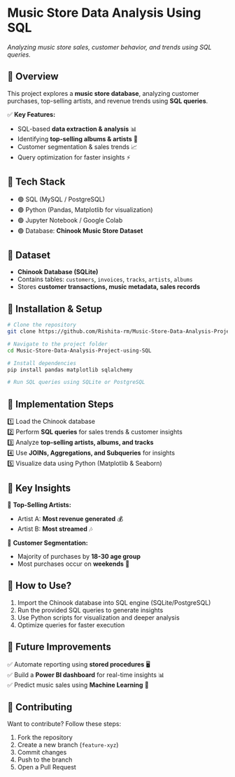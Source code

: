 # **Music Store Data Analysis Using SQL**

_Analyzing music store sales, customer behavior, and trends using SQL queries._

## 🔹 **Overview**
This project explores a **music store database**, analyzing customer purchases, top-selling artists, and revenue trends using **SQL queries**.

✅ **Key Features:**
- SQL-based **data extraction & analysis** 📊
- Identifying **top-selling albums & artists** 🎵
- Customer segmentation & sales trends 📈
- Query optimization for faster insights ⚡

## 🔹 **Tech Stack**
- 🟢 SQL (MySQL / PostgreSQL)
- 🟢 Python (Pandas, Matplotlib for visualization)
- 🟢 Jupyter Notebook / Google Colab
- 🟢 Database: **Chinook Music Store Dataset**

## 🔹 **Dataset**
- **Chinook Database (SQLite)**
- Contains tables: `customers`, `invoices`, `tracks`, `artists`, `albums`
- Stores **customer transactions, music metadata, sales records**

## 🔹 **Installation & Setup**
```bash
# Clone the repository
git clone https://github.com/Rishita-rm/Music-Store-Data-Analysis-Project-using-SQL.git

# Navigate to the project folder
cd Music-Store-Data-Analysis-Project-using-SQL

# Install dependencies
pip install pandas matplotlib sqlalchemy

# Run SQL queries using SQLite or PostgreSQL
```

## 🔹 **Implementation Steps**
1️⃣ Load the Chinook database  
2️⃣ Perform **SQL queries** for sales trends & customer insights  
3️⃣ Analyze **top-selling artists, albums, and tracks**  
4️⃣ Use **JOINs, Aggregations, and Subqueries** for insights  
5️⃣ Visualize data using Python (Matplotlib & Seaborn)  

## 🔹 **Key Insights**
📌 **Top-Selling Artists:**
- Artist A: **Most revenue generated** 💰
- Artist B: **Most streamed** 🎶

📌 **Customer Segmentation:**
- Majority of purchases by **18-30 age group**
- Most purchases occur on **weekends** 🛒


## 🔹 **How to Use?**
1. Import the Chinook database into SQL engine (SQLite/PostgreSQL)
2. Run the provided SQL queries to generate insights
3. Use Python scripts for visualization and deeper analysis
4. Optimize queries for faster execution

## 🔹 **Future Improvements**
✅ Automate reporting using **stored procedures** 🖥️  
✅ Build a **Power BI dashboard** for real-time insights 📊  
✅ Predict music sales using **Machine Learning** 🤖  

## 🔹 **Contributing**
Want to contribute? Follow these steps:  
1. Fork the repository  
2. Create a new branch (`feature-xyz`)  
3. Commit changes  
4. Push to the branch  
5. Open a Pull Request  

 
